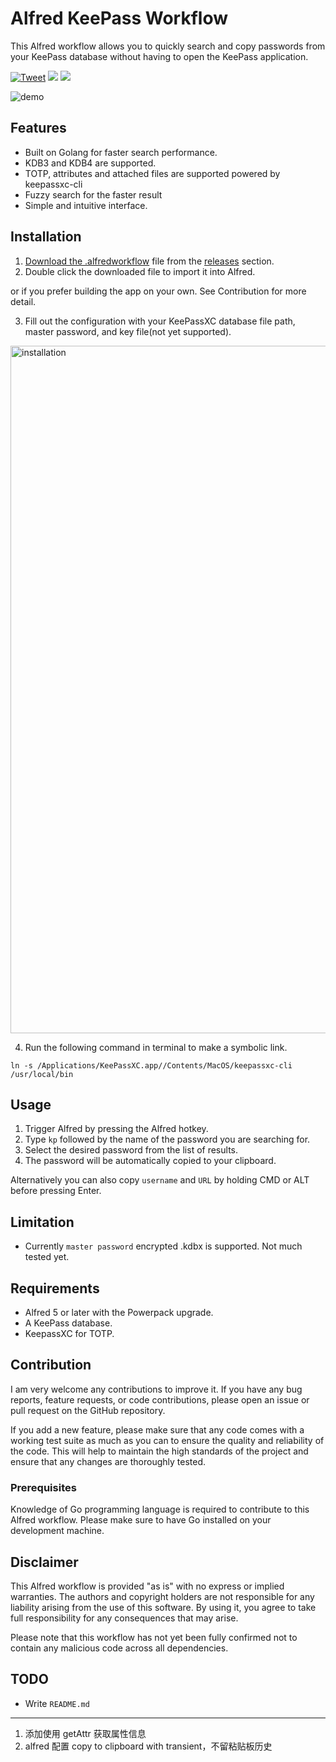# Alfred KeePass Workflow

This Alfred workflow allows you to quickly search and copy passwords from your KeePass database without having to open the KeePass application.

[![Tweet](https://img.shields.io/twitter/url/http/shields.io.svg?style=social)](https://twitter.com/intent/tweet?text=Alfred%205%20Workflow%20to%20quickly%20search%20and%20copy%20KeePass%20attributes.&hashtags=Alfred,KeePassXC&url=https://github.com/mikyk10/alfred-keepass) <img src="https://img.shields.io/github/last-commit/mikyk10/alfred-keepass"> <img src="https://img.shields.io/github/downloads/mikyk10/alfred-keepass/total">

![demo](https://user-images.githubusercontent.com/4987502/218909942-34f80265-de15-4338-8238-b7cd2d2d6ddf.gif)

## Features

- Built on Golang for faster search performance.
- KDB3 and KDB4 are supported.
- TOTP, attributes and attached files are supported powered by keepassxc-cli
- Fuzzy search for the faster result
- Simple and intuitive interface.

## Installation

1. [Download the .alfredworkflow](https://github.com/mikyk10/alfred-keepass/tags) file from the [releases](https://github.com/mikyk10/alfred-keepass/tags) section.
2. Double click the downloaded file to import it into Alfred.

or if you prefer building the app on your own. See Contribution for more detail.

3. Fill out the configuration with your KeePassXC database file path, master password, and key file(not yet supported).

<img width="1100" alt="installation" src="https://user-images.githubusercontent.com/4987502/218407644-7069c96a-7c63-4b94-8385-2c30e3bf45c0.png">

4. Run the following command in terminal to make a symbolic link.

```
ln -s /Applications/KeePassXC.app//Contents/MacOS/keepassxc-cli /usr/local/bin
```

## Usage

1. Trigger Alfred by pressing the Alfred hotkey.
2. Type `kp` followed by the name of the password you are searching for.
3. Select the desired password from the list of results.
4. The password will be automatically copied to your clipboard.

Alternatively you can also copy `username` and `URL` by holding CMD or ALT before pressing Enter.

## Limitation

- Currently `master password` encrypted .kdbx is supported. Not much tested yet.

## Requirements

- Alfred 5 or later with the Powerpack upgrade.
- A KeePass database.
- KeepassXC for TOTP.

## Contribution

I am very welcome any contributions to improve it. If you have any bug reports, feature requests, or code contributions, please open an issue or pull request on the GitHub repository.

If you add a new feature, please make sure that any code comes with a working test suite as much as you can to ensure the quality and reliability of the code. This will help to maintain the high standards of the project and ensure that any changes are thoroughly tested.

### Prerequisites

Knowledge of Go programming language is required to contribute to this Alfred workflow. Please make sure to have Go installed on your development machine.

## Disclaimer

This Alfred workflow is provided "as is" with no express or implied warranties. The authors and copyright holders are not responsible for any liability arising from the use of this software. By using it, you agree to take full responsibility for any consequences that may arise.

Please note that this workflow has not yet been fully confirmed not to contain any malicious code across all dependencies.

## TODO

- Write `README.md`

---

1. 添加使用 getAttr 获取属性信息
2. alfred 配置 copy to clipboard with transient，不留粘贴板历史
